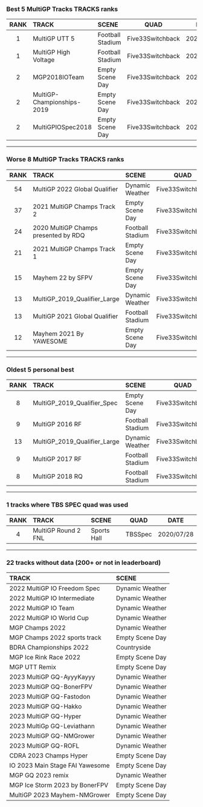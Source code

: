 ### Best 5 MultiGP Tracks TRACKS ranks
|RANK|TRACK|SCENE|QUAD|DATE|
|:---:|:---|:---|:---:|:---:|
|1|MultiGP UTT 5|Football Stadium|Five33Switchback|2020/12/28|
|1|MultiGP High Voltage|Football Stadium|Five33Switchback|2020/12/28|
|2|MGP2018IOTeam|Empty Scene Day|Five33Switchback|2020/07/27|
|2|MultiGP-Championships-2019|Empty Scene Day|Five33Switchback|2020/07/27|
|2|MultiGPIOSpec2018|Empty Scene Day|Five33Switchback|2020/07/27|
---
### Worse 8 MultiGP Tracks TRACKS ranks
|RANK|TRACK|SCENE|QUAD|DATE|
|:---:|:---|:---|:---:|:---:|
|54|MultiGP 2022 Global Qualifier|Dynamic Weather|Five33Switchback|2022/04/15|
|37|2021 MultiGP Champs Track 2|Empty Scene Day|Five33Switchback|2021/10/27|
|24|2020 MultiGP Champs presented by RDQ|Football Stadium|Five33Switchback|2020/12/22|
|21|2021 MultiGP Champs Track 1|Empty Scene Day|Five33Switchback|2021/11/03|
|15|Mayhem 22 by SFPV|Empty Scene Day|Five33Switchback|2022/04/02|
|13|MultiGP_2019_Qualifier_Large|Dynamic Weather|Five33Switchback|2020/07/09|
|13|MultiGP 2021 Global Qualifier|Football Stadium|Five33Switchback|2021/03/31|
|12|Mayhem 2021 By YAWESOME|Empty Scene Day|Five33Switchback|2022/04/02|
---
### Oldest 5 personal best
|RANK|TRACK|SCENE|QUAD|DATE|
|:---:|:---|:---|:---:|:---:|
|8|MultiGP_2019_Qualifier_Spec|Empty Scene Day|Five33Switchback|2020/04/21|
|9|MultiGP 2016 RF|Football Stadium|Five33Switchback|2020/06/13|
|13|MultiGP_2019_Qualifier_Large|Dynamic Weather|Five33Switchback|2020/07/09|
|9|MultiGP 2017 RF|Football Stadium|Five33Switchback|2020/07/15|
|8|MultiGP 2018 RQ|Football Stadium|Five33Switchback|2020/07/15|
---
### 1 tracks where TBS SPEC quad was used
|RANK|TRACK|SCENE|QUAD|DATE|
|:---:|:---|:---|:---:|:---:|
|4|MultiGP Round 2 FNL|Sports Hall|TBSSpec|2020/07/28|
---
### 22 tracks without data (200+ or not in leaderboard)
|TRACK|SCENE|
|:---|:---|
|2022 MultiGP IO Freedom Spec|Dynamic Weather|
|2022 MultiGP IO Intermediate|Dynamic Weather|
|2022 MultiGP IO Team|Dynamic Weather|
|2022 MultiGP IO World Cup|Dynamic Weather|
|MGP Champs 2022|Dynamic Weather|
|MGP Champs 2022 sports track|Empty Scene Day|
|BDRA Championships 2022|Countryside|
|MGP Ice Rink Race 2022|Empty Scene Day|
|MGP UTT Remix|Empty Scene Day|
|2023 MultiGP GQ-AyyyKayyy|Dynamic Weather|
|2023 MultiGP GQ-BonerFPV|Dynamic Weather|
|2023 MultiGP GQ-Fastodon|Dynamic Weather|
|2023 MultiGP GQ-Hakko|Dynamic Weather|
|2023 MultiGP GQ-Hyper|Dynamic Weather|
|2023 MultiGp GQ-Leviathann|Dynamic Weather|
|2023 MultiGP GQ-NMGrower|Dynamic Weather|
|2023 MultiGP GQ-ROFL|Dynamic Weather|
|CDRA 2023  Champs Hyper|Empty Scene Day|
|IO 2023 Main Stage FAI Yawesome|Empty Scene Day|
|MGP GQ 2023 remix|Dynamic Weather|
|MGP Ice Storm 2023 by BonerFPV|Empty Scene Day|
|MultiGP 2023 Mayhem-NMGrower|Empty Scene Day|
